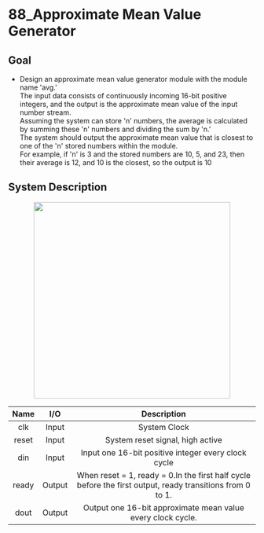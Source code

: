 # 88_Approximate Mean Value Generator
## Goal
* Design an approximate mean value generator module with the module name 'avg.'  
  The input data consists of continuously incoming 16-bit positive integers, and the output is the approximate mean value of the input number stream.  
  Assuming the system can store 'n' numbers, the average is calculated by summing these 'n' numbers and dividing the sum by 'n.'  
  The system should output the approximate mean value that is closest to one of the 'n' stored numbers within the module.  
  For example, if 'n' is 3 and the stored numbers are 10, 5, and 23, then their average is 12, and 10 is the closest, so the output is 10
## System Description
<p align="center">
<img src=https://github.com/yuchengwang1121/IC_Contest_Practice/assets/73687292/743f3bdf-e600-4b3a-bfca-29187331014c width="400px" >
</p>

|Name|I/O|Description|
|:---:|:---:|:---:|
|clk|Input|System Clock|
|reset|Input|System reset signal, high active|
|din|Input|Input one 16-bit positive integer every clock cycle|
|ready|Output|When reset = 1, ready = 0.In the first half cycle before the first output, ready transitions from 0 to 1.|
|dout|Output|Output one 16-bit approximate mean value every clock cycle.|
